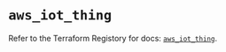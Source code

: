 # `aws_iot_thing`

Refer to the Terraform Registory for docs: [`aws_iot_thing`](https://registry.terraform.io/providers/hashicorp/aws/3.76.1/docs/resources/iot_thing).
